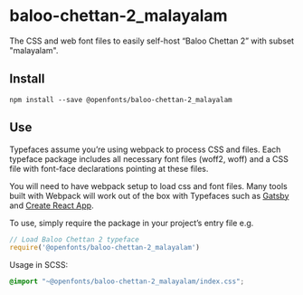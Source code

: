 
# baloo-chettan-2_malayalam

The CSS and web font files to easily self-host “Baloo Chettan 2” with subset "malayalam".

## Install

`npm install --save @openfonts/baloo-chettan-2_malayalam`

## Use

Typefaces assume you’re using webpack to process CSS and files. Each typeface
package includes all necessary font files (woff2, woff) and a CSS file with
font-face declarations pointing at these files.

You will need to have webpack setup to load css and font files. Many tools built
with Webpack will work out of the box with Typefaces such as [Gatsby](https://github.com/gatsbyjs/gatsby)
and [Create React App](https://github.com/facebookincubator/create-react-app).

To use, simply require the package in your project’s entry file e.g.

```javascript
// Load Baloo Chettan 2 typeface
require('@openfonts/baloo-chettan-2_malayalam')
```

Usage in SCSS:
```scss
@import "~@openfonts/baloo-chettan-2_malayalam/index.css";
```
